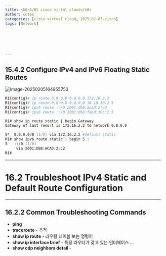 ```yaml
---
title: <h0>2/05 cisco virtal cloud</h0>
author: cotes   
categories: [cisco virtual cloud, 2025-02-05-cisco]
tags: [Network]






---
```


## 15.4.2 Configure IPv4 and IPv6 Floating Static Routes

![image-20250205164955753](/Users/changhee/2WindowLight.github.io/_posts/images/2025-02-05-cisco/image-20250205164955753.png)

```bash
R1(config)# ip route 0.0.0.0 0.0.0.0 172.16.2.2
R1(config)# ip route 0.0.0.0 0.0.0.0 10.10.10.2 5
R1(config)# ipv6 route ::/0 2001:db8:acad:2::2
R1(config)# ipv6 route ::/0 2001:db8:feed:10::2 5
```



```bash
R1# show ip route static | begin Gateway
Gateway of last resort is 172.16.2.2 to network 0.0.0.0

S*  0.0.0.0/0 [1/0] via 172.16.2.2 #default static
R1# show ipv6 route static | begin S :
S   ::/0 [1/0]
     via 2001:DB8:ACAD:2::2
R1#
```



------

# 16.2 Troubleshoot IPv4 Static and Default Route Configuration

------

## 16.2.2 Common Troubleshooting Commands

- **ping**
- **traceroute** - 추적
- **show ip route** - 라우팅 테이블 보는 명령어
- **show ip interface brief** - 특정 라우터가 갖고 있는 인터페이스 ...
- **show cdp neighbors detail** - 

